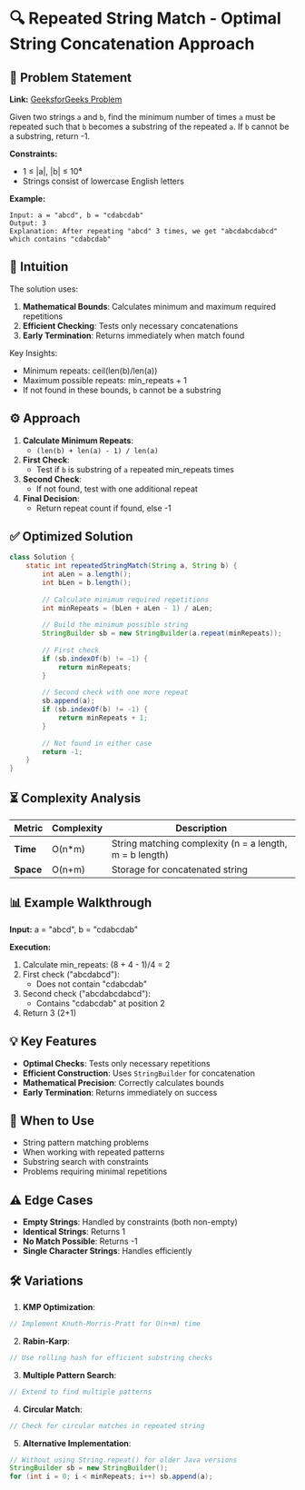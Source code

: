 # 🔍 Repeated String Match - Optimal String Concatenation Approach

## 📜 Problem Statement
**Link:** [GeeksforGeeks Problem](https://www.geeksforgeeks.org/problems/repeated-string-match--141631/1?page=3&company=Google&sortBy=latest)

Given two strings `a` and `b`, find the minimum number of times `a` must be repeated such that `b` becomes a substring of the repeated `a`. If `b` cannot be a substring, return -1.

**Constraints:**
- 1 ≤ |a|, |b| ≤ 10⁴
- Strings consist of lowercase English letters

**Example:**
```text
Input: a = "abcd", b = "cdabcdab"
Output: 3
Explanation: After repeating "abcd" 3 times, we get "abcdabcdabcd" which contains "cdabcdab"
```

## 🧠 Intuition
The solution uses:
1. **Mathematical Bounds**: Calculates minimum and maximum required repetitions
2. **Efficient Checking**: Tests only necessary concatenations
3. **Early Termination**: Returns immediately when match found

Key Insights:
- Minimum repeats: ceil(len(b)/len(a))
- Maximum possible repeats: min_repeats + 1
- If not found in these bounds, `b` cannot be a substring

## ⚙️ Approach
1. **Calculate Minimum Repeats**:
   - `(len(b) + len(a) - 1) / len(a)`
2. **First Check**:
   - Test if `b` is substring of `a` repeated min_repeats times
3. **Second Check**:
   - If not found, test with one additional repeat
4. **Final Decision**:
   - Return repeat count if found, else -1

## ✅ Optimized Solution
```java
class Solution {
    static int repeatedStringMatch(String a, String b) {
        int aLen = a.length();
        int bLen = b.length();
        
        // Calculate minimum required repetitions
        int minRepeats = (bLen + aLen - 1) / aLen;
        
        // Build the minimum possible string
        StringBuilder sb = new StringBuilder(a.repeat(minRepeats));
        
        // First check
        if (sb.indexOf(b) != -1) {
            return minRepeats;
        }
        
        // Second check with one more repeat
        sb.append(a);
        if (sb.indexOf(b) != -1) {
            return minRepeats + 1;
        }
        
        // Not found in either case
        return -1;
    }
}
```

## ⏳ Complexity Analysis
| Metric          | Complexity | Description |
|-----------------|------------|-------------|
| **Time**        | O(n*m)     | String matching complexity (n = a length, m = b length) |
| **Space**       | O(n+m)     | Storage for concatenated string |

## 📊 Example Walkthrough
**Input:** a = "abcd", b = "cdabcdab"

**Execution:**
1. Calculate min_repeats: (8 + 4 - 1)/4 = 2
2. First check ("abcdabcd"):
   - Does not contain "cdabcdab"
3. Second check ("abcdabcdabcd"):
   - Contains "cdabcdab" at position 2
4. Return 3 (2+1)

## 💡 Key Features
- **Optimal Checks**: Tests only necessary repetitions
- **Efficient Construction**: Uses `StringBuilder` for concatenation
- **Mathematical Precision**: Correctly calculates bounds
- **Early Termination**: Returns immediately on success

## 🚀 When to Use
- String pattern matching problems
- When working with repeated patterns
- Substring search with constraints
- Problems requiring minimal repetitions

## ⚠️ Edge Cases
- **Empty Strings**: Handled by constraints (both non-empty)
- **Identical Strings**: Returns 1
- **No Match Possible**: Returns -1
- **Single Character Strings**: Handles efficiently

## 🛠 Variations
1. **KMP Optimization**:
```java
// Implement Knuth-Morris-Pratt for O(n+m) time
```

2. **Rabin-Karp**:
```java
// Use rolling hash for efficient substring checks
```

3. **Multiple Pattern Search**:
```java
// Extend to find multiple patterns
```

4. **Circular Match**:
```java
// Check for circular matches in repeated string
```

5. **Alternative Implementation**:
```java
// Without using String.repeat() for older Java versions
StringBuilder sb = new StringBuilder();
for (int i = 0; i < minRepeats; i++) sb.append(a);
```